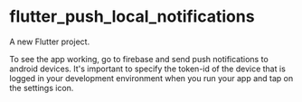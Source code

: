 # flutter_push_local_notifications

A new Flutter project.

To see the app working, go to firebase and send push notifications to android devices. 
It's important to specify the token-id of the device that is logged in your development environment
when you run your app and tap on the settings icon.